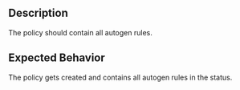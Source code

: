 ## Description

The policy should contain all autogen rules.

## Expected Behavior

The policy gets created and contains all autogen rules in the status.
